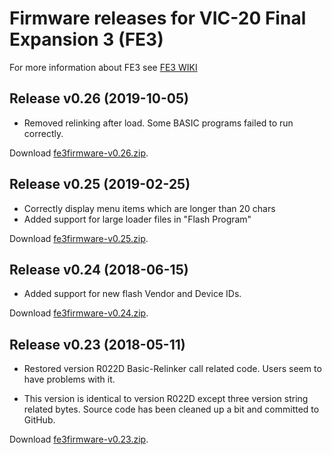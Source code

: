 # Firmware releases for VIC-20 Final Expansion 3 (FE3)

For more information about FE3 see
[FE3 WIKI](http://sleepingelephant.com/denial/wiki/index.php?title=Final_Expansion)

## Release v0.26 (2019-10-05)

- Removed relinking after load. Some BASIC programs failed to run correctly.

Download [fe3firmware-v0.26.zip](releases/fe3firmware-v0.26.zip).

## Release v0.25 (2019-02-25)

- Correctly display menu items which are longer than 20 chars
- Added support for large loader files in "Flash Program"

Download [fe3firmware-v0.25.zip](releases/fe3firmware-v0.25.zip).

## Release v0.24 (2018-06-15)

- Added support for new flash Vendor and Device IDs.

Download [fe3firmware-v0.24.zip](releases/fe3firmware-v0.24.zip).

## Release v0.23 (2018-05-11)

- Restored version R022D Basic-Relinker call related code. Users seem to
  have problems with it.

- This version is identical to version R022D except three version string
  related bytes. Source code has been cleaned up a bit and committed to
  GitHub.

Download [fe3firmware-v0.23.zip](releases/fe3firmware-v0.23.zip).
